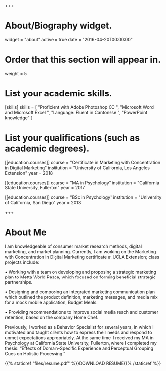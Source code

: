 +++
# About/Biography widget.
widget = "about"
active = true
date = "2016-04-20T00:00:00"

# Order that this section will appear in.
weight = 5

# List your academic skills.
[skills]
  skills = [
    "Proficient with Adobe Photoshop CC ",
    "Microsoft Word and Microsoft Excel ",
    "Language: Fluent in Cantonese ",
    "PowerPoint knowledge"
  ]

# List your qualifications (such as academic degrees).

[[education.courses]]
  course = "Certificate in Marketing with Concentration in Digital Marketing"
  institution = "University of California, Los Angeles Extension"
  year = 2018

[[education.courses]]
  course = "MA in Psychology"
  institution = "California State University, Fullerton"
  year = 2017
  
[[education.courses]]
  course = "BSc in Psychology"
  institution = "University of California, San Diego"
  year = 2013
  
+++

# About Me

<p>I am knowledgeable of consumer market research methods, digital marketing, and market planning. Currently, I am working on the Marketing with Concentration in Digital Marketing certificate at UCLA Extension; class projects include:</p>
<p>&bull; Working with a team on developing and proposing a strategic marketing plan to Metta World Peace, which focused on forming beneficial strategic partnerships.</p>
<p>&bull; Designing and composing an integrated marketing communication plan which outlined the product definition, marketing messages, and media mix for a mock mobile application, Budget Meals.</p>
<p>&bull; Providing recommendations to improve social media reach and customer retention, based on the company Home Chef.</p>
<p>Previously, I worked as a Behavior Specialist for several years, in which I motivated and taught clients how to express their needs and respond to unmet expectations appropriately. At the same time, I received my MA in Psychology at California State University, Fullerton, where I completed my thesis: &ldquo;Effects of Domain-Specific Experience and Perceptual Grouping Cues on Holistic Processing.&rdquo;</p>

{{% staticref "files/resume.pdf" %}}DOWNLOAD RESUME{{% /staticref %}}
